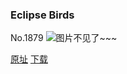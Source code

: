 ### Eclipse Birds
No.1879
![图片不见了~~~](https://imgs.xkcd.com/comics/eclipse_birds.png)

[原址](https://xkcd.com//1879) [下载](https://imgs.xkcd.com/comics/eclipse_birds.png)

